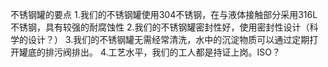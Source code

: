 不锈钢罐的要点
1.我们的不锈钢罐使用304不锈钢，在与液体接触部分采用316L不锈钢，具有较强的耐腐蚀性
2.我们的不锈钢罐密封性好，使用密封性设计（科学的设计？）
3.我们的不锈钢罐无需经常清洗，水中的沉淀物质可以通过定期打开罐底的排污阀排出。
4.工艺水平，我们的工人都是持证上岗。ISO？
